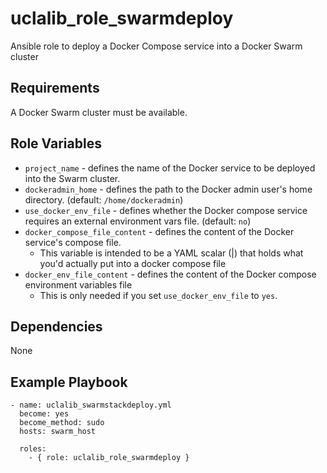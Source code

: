 uclalib_role_swarmdeploy
=========

Ansible role to deploy a Docker Compose service into a Docker Swarm cluster

Requirements
------------

A Docker Swarm cluster must be available.

Role Variables
--------------

* `project_name` - defines the name of the Docker service to be deployed into the Swarm cluster.
* `dockeradmin_home` - defines the path to the Docker admin user's home directory. (default: `/home/dockeradmin`)
* `use_docker_env_file` - defines whether the Docker compose service requires an external environment vars file. (default: `no`)
* `docker_compose_file_content` - defines the content of the Docker service's compose file.
    * This variable is intended to be a YAML scalar (|) that holds what you'd actually put into a docker compose file
* `docker_env_file_content` - defines the content of the Docker compose environment variables file
    * This is only needed if you set `use_docker_env_file` to `yes`.


Dependencies
------------

None

Example Playbook
----------------

```
- name: uclalib_swarmstackdeploy.yml
  become: yes
  become_method: sudo
  hosts: swarm_host

  roles:
    - { role: uclalib_role_swarmdeploy }
```
